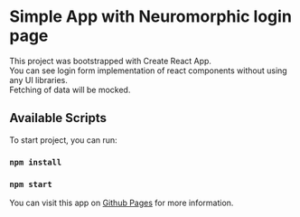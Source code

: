 # Simple App with Neuromorphic login page

This project was bootstrapped with Create React App.\
You can see login form implementation of react components without using any UI libraries.\
Fetching of data will be mocked.

## Available Scripts

To start project, you can run:
### `npm install`
### `npm start`

You can visit this app on [Github Pages](https://zmaratovna.github.io/Pure-login-form/) for more information.
